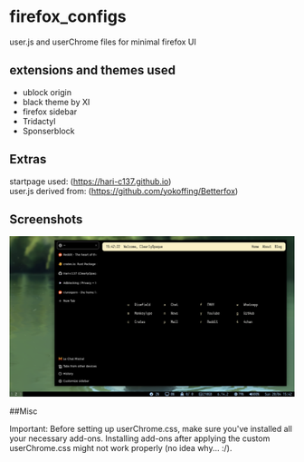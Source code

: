 # firefox_configs
user.js and userChrome files for minimal firefox UI


## extensions and themes used

* ublock origin 
* black theme by XI
* firefox sidebar
* Tridactyl
* Sponserblock

## Extras

startpage used: (https://hari-c137.github.io) <br />
user.js derived from: (https://github.com/yokoffing/Betterfox)

## Screenshots


![firefox.png](https://github.com/Hari-c137/firefox_configs/blob/main/assets/firefox.png)


##Misc 

  Important: Before setting up userChrome.css, make sure you've installed all your necessary add-ons.
  Installing add-ons after applying the custom userChrome.css might not work properly (no idea why... :/).
